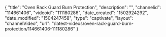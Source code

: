 {
    "title": "Oven Rack Guard Burn Protection",
    "description": "",
    "channelid": "114661406",
    "videoid": "111180286",
    "date_created": "1502924292",
    "date_modified": "1504247458",
    "type": "captivate",
    "layout": "channelVideo",
    "url": "\/latest-videos\/oven-rack-guard-burn-protection\/114661406-111180286"
}